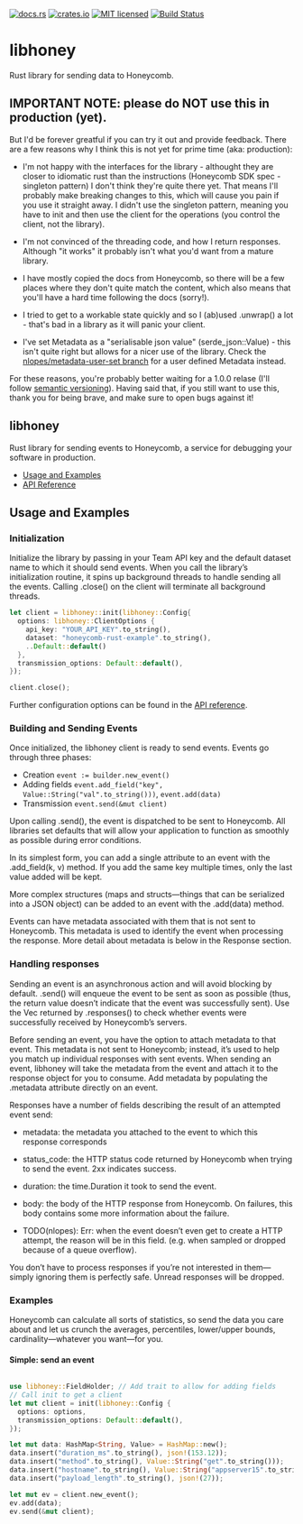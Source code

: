 
[![docs.rs](https://docs.rs/libhoney-rust/badge.svg)](https://docs.rs/libhoney-rust)
[![crates.io](https://img.shields.io/crates/v/libhoney-rust.svg)](https://crates.io/crates/libhoney-rust)
[![MIT licensed](https://img.shields.io/badge/license-MIT-blue.svg)](https://github.com/nlopes/libhoney-rust/blob/master/LICENSE)
[![Build Status](https://travis-ci.org/nlopes/libhoney-rust.svg?branch=master)](https://travis-ci.org/nlopes/libhoney-rust)

# libhoney

Rust library for sending data to Honeycomb.

## **IMPORTANT NOTE**: please do **NOT** use this in **production** (yet).

But I'd be forever greatful if you can try it out and provide feedback. There are a few
reasons why I think this is not yet for prime time (aka: production):

- I'm not happy with the interfaces for the library - althought they are closer to idiomatic rust than the instructions (Honeycomb SDK spec - singleton pattern) I don't think they're quite there yet. That means I'll probably make breaking changes to this, which will cause you pain if you use it straight away. I didn't use the singleton pattern, meaning you have to init and then use the client for the operations (you control the client, not the library).

- I'm not convinced of the threading code, and how I return responses. Although "it works" it probably isn't what you'd want from a mature library.

- I have mostly copied the docs from Honeycomb, so there will be a few places where they don't quite match the content, which also means that you'll have a hard time following the docs (sorry!).

- I tried to get to a workable state quickly and so I (ab)used .unwrap() a lot - that's bad in a library as it will panic your client.

- I've set Metadata as a "serialisable json value" (serde_json::Value) - this isn't quite right but allows for a nicer use of the library. Check the [nlopes/metadata-user-set branch](https://github.com/nlopes/libhoney-rust/tree/nlopes/metadata-user-set) for a user defined Metadata instead.

For these reasons, you're probably better waiting for a 1.0.0 relase (I'll follow
[semantic versioning][semantic versioning]). Having said that, if you still want to use
this, thank you for being brave, and make sure to open bugs against it!

## libhoney

Rust library for sending events to Honeycomb, a service for debugging your software in
production.

- [Usage and Examples](#usage-and-examples)
- [API Reference][API reference]

## Usage and Examples

### Initialization

Initialize the library by passing in your Team API key and the default dataset name to
which it should send events. When you call the library’s initialization routine, it spins
up background threads to handle sending all the events. Calling .close() on the client
will terminate all background threads.

```rust
let client = libhoney::init(libhoney::Config{
  options: libhoney::ClientOptions {
    api_key: "YOUR_API_KEY".to_string(),
    dataset: "honeycomb-rust-example".to_string(),
    ..Default::default()
  },
  transmission_options: Default::default(),
});

client.close();
```

Further configuration options can be found in the [API reference][API reference].

### Building and Sending Events

Once initialized, the libhoney client is ready to send events. Events go through three
phases:

- Creation `event := builder.new_event()`
- Adding fields `event.add_field("key", Value::String("val".to_string()))`, `event.add(data)`
- Transmission `event.send(&mut client)`

Upon calling .send(), the event is dispatched to be sent to Honeycomb. All libraries set
defaults that will allow your application to function as smoothly as possible during error
conditions.

In its simplest form, you can add a single attribute to an event with the .add_field(k, v)
method. If you add the same key multiple times, only the last value added will be kept.

More complex structures (maps and structs—things that can be serialized into a JSON
object) can be added to an event with the .add(data) method.

Events can have metadata associated with them that is not sent to Honeycomb. This metadata
is used to identify the event when processing the response. More detail about metadata is
below in the Response section.

### Handling responses

Sending an event is an asynchronous action and will avoid blocking by default. .send()
will enqueue the event to be sent as soon as possible (thus, the return value doesn’t
indicate that the event was successfully sent). Use the Vec returned by .responses() to
check whether events were successfully received by Honeycomb’s servers.

Before sending an event, you have the option to attach metadata to that event. This
metadata is not sent to Honeycomb; instead, it’s used to help you match up individual
responses with sent events. When sending an event, libhoney will take the metadata from
the event and attach it to the response object for you to consume. Add metadata by
populating the .metadata attribute directly on an event.

Responses have a number of fields describing the result of an attempted event send:

- metadata: the metadata you attached to the event to which this response corresponds

- status_code: the HTTP status code returned by Honeycomb when trying to send the event. 2xx indicates success.

- duration: the time.Duration it took to send the event.

- body: the body of the HTTP response from Honeycomb. On failures, this body contains some more information about the failure.

- TODO(nlopes): Err: when the event doesn’t even get to create a HTTP attempt, the reason will be in this field. (e.g. when sampled or dropped because of a queue overflow).

You don’t have to process responses if you’re not interested in them—simply ignoring them
is perfectly safe. Unread responses will be dropped.

### Examples

Honeycomb can calculate all sorts of statistics, so send the data you care about and let
us crunch the averages, percentiles, lower/upper bounds, cardinality—whatever you want—for
you.

#### Simple: send an event
```rust

use libhoney::FieldHolder; // Add trait to allow for adding fields
// Call init to get a client
let mut client = init(libhoney::Config {
  options: options,
  transmission_options: Default::default(),
});

let mut data: HashMap<String, Value> = HashMap::new();
data.insert("duration_ms".to_string(), json!(153.12));
data.insert("method".to_string(), Value::String("get".to_string()));
data.insert("hostname".to_string(), Value::String("appserver15".to_string()));
data.insert("payload_length".to_string(), json!(27));

let mut ev = client.new_event();
ev.add(data);
ev.send(&mut client);
```

[API reference]: https://docs.rs/libhoney-rust
[semantic versioning]: https://semver.org

